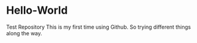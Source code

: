 # Hello-World
Test Repository
This is my first time using Github.
So trying different things along the way.
